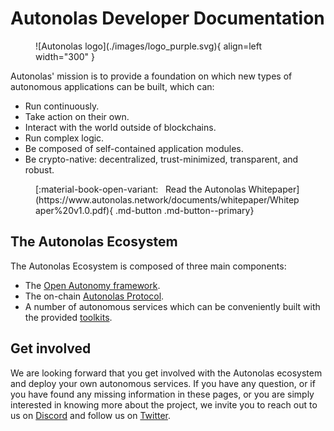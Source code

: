 # Autonolas Developer Documentation

<figure markdown>
![Autonolas logo](./images/logo_purple.svg){ align=left width="300" }
</figure>

Autonolas' mission is to provide a foundation on which new types of autonomous applications can be built, which can:

* Run continuously.
* Take action on their own.
* Interact with the world outside of blockchains.
* Run complex logic.
* Be composed of self-contained application modules.
* Be crypto-native: decentralized, trust-minimized, transparent, and robust.



<figure markdown>
[:material-book-open-variant: &nbsp; Read the Autonolas Whitepaper](https://www.autonolas.network/documents/whitepaper/Whitepaper%20v1.0.pdf){ .md-button .md-button--primary}
</figure>

## The Autonolas Ecosystem

The Autonolas Ecosystem is composed of three main components:

* The [Open Autonomy framework](https://docs.autonolas.network/open-autonomy/).
* The on-chain [Autonolas Protocol](https://docs.autonolas.network/protocol/).
* A number of autonomous services which can be conveniently built with the provided [toolkits](https://docs.autonolas.network/products/).

## Get involved

We are looking forward that you get involved with the Autonolas ecosystem and deploy your own autonomous services. If you have any question, or if you have found any missing information in these pages, or you are simply interested in knowing more about the project, we invite you to reach out to us on [Discord](https://discord.gg/RHY6eJ35ar) and follow us on [Twitter](http://twitter.com/autonolas).

